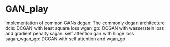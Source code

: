 # GAN_play
Implementation of common GANs
dcgan: The commonly dcgan architecture
dcls: DCGAN with least square loss
wgan_gp: DCGAN with wasserstein loss and gradient penalty
sagan: self attention gan with hinge loss
sagan_wgan_gp: DCGAN with self attention and wgan_gp 

